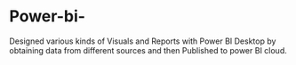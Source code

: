 # Power-bi-
Designed various kinds of Visuals and Reports with Power BI Desktop by obtaining data from different sources and then Published to power BI cloud. 
